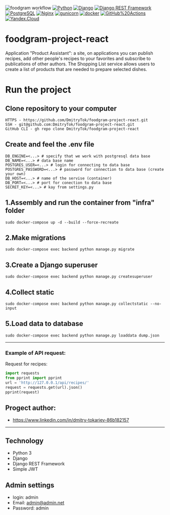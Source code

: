 ![foodgram workflow](https://github.com/DmitryTok/foodgram-project-react/actions/workflows/main.yml/badge.svg)
[![Python](https://img.shields.io/badge/-Python-464646?style=flat-square&logo=Python)](https://www.python.org/)
[![Django](https://img.shields.io/badge/-Django-464646?style=flat-square&logo=Django)](https://www.djangoproject.com/)
[![Django REST Framework](https://img.shields.io/badge/-Django%20REST%20Framework-464646?style=flat-square&logo=Django%20REST%20Framework)](https://www.django-rest-framework.org/)
[![PostgreSQL](https://img.shields.io/badge/-PostgreSQL-464646?style=flat-square&logo=PostgreSQL)](https://www.postgresql.org/)
[![Nginx](https://img.shields.io/badge/-NGINX-464646?style=flat-square&logo=NGINX)](https://nginx.org/ru/)
[![gunicorn](https://img.shields.io/badge/-gunicorn-464646?style=flat-square&logo=gunicorn)](https://gunicorn.org/)
[![docker](https://img.shields.io/badge/-Docker-464646?style=flat-square&logo=docker)](https://www.docker.com/)
[![GitHub%20Actions](https://img.shields.io/badge/-GitHub%20Actions-464646?style=flat-square&logo=GitHub%20actions)](https://github.com/features/actions)
[![Yandex.Cloud](https://img.shields.io/badge/-Yandex.Cloud-464646?style=flat-square&logo=Yandex.Cloud)](https://cloud.yandex.ru/)
# foodgram-project-react
Application "Product Assistant": a site, on applications you can publish recipes, add other people's recipes to your favorites and subscribe to publications of other authors. The Shopping List service allows users to create a list of products that are needed to prepare selected dishes.

# Run the project
## Clone repository to your computer
```
HTTPS - https://github.com/DmitryTok/foodgram-project-react.git
SSH - git@github.com:DmitryTok/foodgram-project-react.git
GitHub CLI - gh repo clone DmitryTok/foodgram-project-react
```
## Create and feel the .env file
```
DB_ENGINE=<...> # specify that we work with postgresql data base
DB_NAME=<...> # data base name
POSTGRES_USER=<...> # login for connecting to data base
POSTGRES_PASSWORD=<...> # password for connection to data base (create your own)
DB_HOST=<...> # name of the servise (container)
DB_PORT=<...> # port for conection to data base
SECRET_KEY=<...> # kay from settings.py
```
## 1.Assembly and run the container from "infra" folder
```
sudo docker-compose up -d --build --force-recreate
```
## 2.Make migrations
```
sudo docker-compose exec backend python manage.py migrate
```
## 3.Create a Django superuser
```
sudo docker-compose exec backend python manage.py createsuperuser
```
## 4.Collect static
```
sudo docker-compose exec backend python manage.py collectstatic --no-input
```
## 5.Load data to database
```
sudo docker-compose exec backend python manage.py loaddata dump.json
```
***
### Example of API request:

Request for recipes:
```python
import requests
from pprint import pprint
url = 'http://127.0.0.1/api/recipes/'
request = requests.get(url).json()
pprint(request)
```
## Progect author:
* https://www.linkedin.com/in/dmitry-tokariev-86b182157
***
## Technology

- Python 3
- Django
- Django REST Framework
- Simple JWT

## Admin settings
- login: admin
- Email: admin@admin.net
- Password: admin
